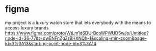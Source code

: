 # figma
my project is a luxury watch store that lets everybody with the means to access luxury brands
https://www.figma.com/proto/WtLm1dSDUrBcoWPWUD5wJo/Untitled?node-id=36-77&t=dwENFnZgZrBHXNQh-1&scaling=min-zoom&page-id=3%3A13&starting-point-node-id=3%3A14